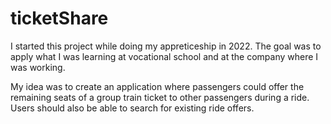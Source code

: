 # ticketShare
I started this project while doing my appreticeship in 2022. The goal was to apply what I was learning at vocational school and at the company where I was working.

My idea was to create an application where passengers could offer the remaining seats of a group train ticket to other passengers during a ride. Users should also be able to search for existing ride offers.
